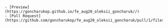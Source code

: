     - [Preview](https://goncharukop.github.io/fe_aug20_oleksii_goncharuk//)
    - [Pull Request](https://github.com/goncharukop/fe_aug20_oleksii_goncharuk/pull/1/files)